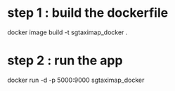 # step 1  : build the dockerfile 
docker image build -t sgtaximap_docker .



# step 2 : run the app 
docker run -d -p 5000:9000 sgtaximap_docker